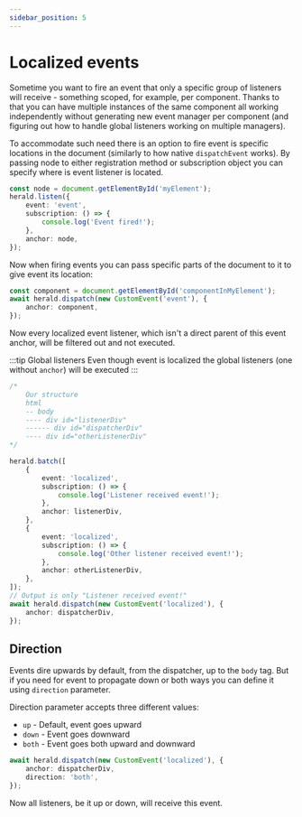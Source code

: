 ```yaml
---
sidebar_position: 5
---
```


# Localized events

Sometime you want to fire an event that only a specific group of listeners will receive - something scoped, for
example, per component. Thanks to that you can have multiple instances of the same component all working independently
without generating new event manager per component (and figuring out how to handle global listeners working on
multiple managers).

To accommodate such need there is an option to fire event is specific locations in the document (similarly to how
native `dispatchEvent` works). By passing node to either registration method or subscription object you can specify
where is event listener is located.

```ts
const node = document.getElementById('myElement');
herald.listen({
    event: 'event',
    subscription: () => {
        console.log('Event fired!');
    },
    anchor: node,
});
```

Now when firing events you can pass specific parts of the document to it to give event its location:

```ts
const component = document.getElementById('componentInMyElement');
await herald.dispatch(new CustomEvent('event'), {
    anchor: component,
});
```
Now every localized event listener, which isn't a direct parent of this event anchor, will be filtered out and not
executed.

:::tip Global listeners
Even though event is localized the global listeners (one without `anchor`) will be executed
:::

```ts
/*
    Our structure
    html
    -- body
    ---- div id="listenerDiv"
    ------ div id="dispatcherDiv"
    ---- div id="otherListenerDiv"
*/

herald.batch([
    {
        event: 'localized',
        subscription: () => {
            console.log('Listener received event!');
        },
        anchor: listenerDiv,
    },
    {
        event: 'localized',
        subscription: () => {
            console.log('Other listener received event!');
        },
        anchor: otherListenerDiv,
    },
]);
// Output is only "Listener received event!"
await herald.dispatch(new CustomEvent('localized'), {
    anchor: dispatcherDiv,
});
```

## Direction

Events dire upwards by default, from the dispatcher, up to the `body` tag. But if you need for event to propagate down
or both ways you can define it using `direction` parameter.

Direction parameter accepts three different values:
- `up` - Default, event goes upward
- `down` - Event goes downward
- `both` - Event goes both upward and downward

```ts
await herald.dispatch(new CustomEvent('localized'), {
    anchor: dispatcherDiv,
    direction: 'both',
});
```
Now all listeners, be it up or down, will receive this event.